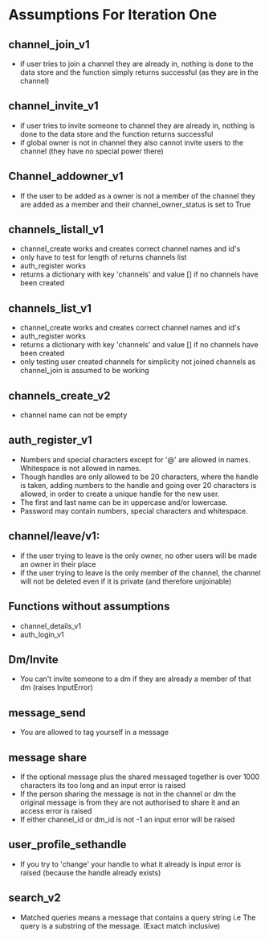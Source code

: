 # Assumptions For Iteration One

## channel_join_v1

- if user tries to join a channel they are already in, nothing is done to the data store and the function simply returns successful (as they are in the channel)

## channel_invite_v1

- if user tries to invite someone to channel they are already in, nothing is done to the data store and the function returns successful
- if global owner is not in channel they also cannot invite users to the channel (they have no special power there)

## Channel_addowner_v1

- If the user to be added as a owner is not a member of the channel they are added as a member and their channel_owner_status is set to True

## channels_listall_v1

- channel_create works and creates correct channel names and id's
- only have to test for length of returns channels list
- auth_register works
- returns a dictionary with key 'channels' and value [] if no channels have been created

## channels_list_v1

- channel_create works and creates correct channel names and id's
- auth_register works
- returns a dictionary with key 'channels' and value [] if no channels have been created
- only testing user created channels for simplicity not joined channels as channel_join is assumed to be working

## channels_create_v2

- channel name can not be empty

## auth_register_v1

- Numbers and special characters except for '@' are allowed in names. Whitespace is not allowed in names.
- Though handles are only allowed to be 20 characters, where the handle is taken, adding numbers to the handle and going over 20 characters is allowed, in order to create a unique handle for the new user.
- The first and last name can be in uppercase and/or lowercase.
- Password may contain numbers, special characters and whitespace.

## channel/leave/v1:

- if the user trying to leave is the only owner, no other users will be made an owner in their place
- if the user trying to leave is the only member of the channel, the channel will not be deleted even if it is private (and therefore unjoinable)

## Functions without assumptions

- channel_details_v1
- auth_login_v1

## Dm/Invite

- You can't invite someone to a dm if they are already a member of that dm (raises InputError)

## message_send

- You are allowed to tag yourself in a message

## message share

- If the optional message plus the shared messaged together is over 1000 characters its too long and an input error is raised
- If the person sharing the message is not in the channel or dm the original message is from they are not authorised to share it and an access error is raised
- If either channel_id or dm_id is not -1 an input error will be raised

## user_profile_sethandle

- If you try to 'change' your handle to what it already is input error is raised (because the handle already exists)

## search_v2

- Matched queries means a message that contains a query string i.e The query is a substring of the message. (Exact match inclusive)
